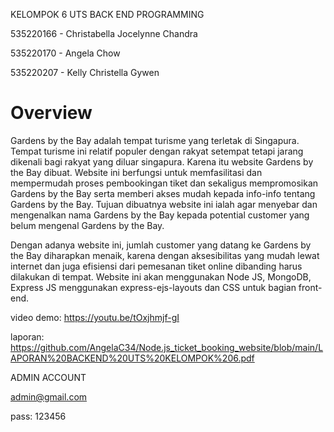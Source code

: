 KELOMPOK 6 UTS BACK END PROGRAMMING

535220166 - Christabella Jocelynne Chandra 

535220170 - Angela Chow

535220207 - Kelly Christella Gywen

# Overview
Gardens by the Bay adalah tempat turisme yang terletak di Singapura. Tempat turisme ini relatif populer dengan rakyat setempat tetapi jarang dikenali bagi rakyat yang diluar singapura. Karena itu website Gardens by the Bay dibuat. Website ini berfungsi untuk memfasilitasi dan mempermudah proses pembookingan tiket dan sekaligus mempromosikan Gardens by the Bay serta memberi akses mudah kepada info-info tentang Gardens by the Bay. Tujuan dibuatnya website ini ialah agar menyebar dan mengenalkan nama Gardens by the Bay kepada potential customer yang belum mengenal Gardens by the Bay.

Dengan adanya website ini, jumlah customer yang datang ke Gardens by the Bay diharapkan menaik, karena dengan aksesibilitas yang mudah lewat internet dan juga efisiensi dari pemesanan tiket online dibanding harus dilakukan di tempat. Website ini akan menggunakan Node JS, MongoDB, Express JS menggunakan express-ejs-layouts dan CSS untuk bagian front-end.

video demo: https://youtu.be/tOxjhmjf-gI

laporan: https://github.com/AngelaC34/Node.js_ticket_booking_website/blob/main/LAPORAN%20BACKEND%20UTS%20KELOMPOK%206.pdf

ADMIN ACCOUNT

admin@gmail.com

pass: 123456
